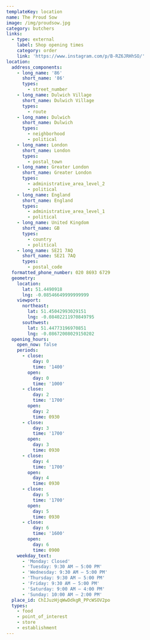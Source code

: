 ```yaml
---
templateKey: location
name: The Proud Sow
image: /img/proudsow.jpg
category: butchers
links:
  - type: external
    label: Shop opening times
    category: order
    link: 'https://www.instagram.com/p/B-RZ6JRHhSO/'
location:
  address_components:
    - long_name: '86'
      short_name: '86'
      types:
        - street_number
    - long_name: Dulwich Village
      short_name: Dulwich Village
      types:
        - route
    - long_name: Dulwich
      short_name: Dulwich
      types:
        - neighborhood
        - political
    - long_name: London
      short_name: London
      types:
        - postal_town
    - long_name: Greater London
      short_name: Greater London
      types:
        - administrative_area_level_2
        - political
    - long_name: England
      short_name: England
      types:
        - administrative_area_level_1
        - political
    - long_name: United Kingdom
      short_name: GB
      types:
        - country
        - political
    - long_name: SE21 7AQ
      short_name: SE21 7AQ
      types:
        - postal_code
  formatted_phone_number: 020 8693 6729
  geometry:
    location:
      lat: 51.4490918
      lng: -0.08546649999999999
    viewport:
      northeast:
        lat: 51.45042993029151
        lng: -0.08402211970849795
      southwest:
        lat: 51.44773196970851
        lng: -0.08672008029150202
  opening_hours:
    open_now: false
    periods:
      - close:
          day: 0
          time: '1400'
        open:
          day: 0
          time: '1000'
      - close:
          day: 2
          time: '1700'
        open:
          day: 2
          time: 0930
      - close:
          day: 3
          time: '1700'
        open:
          day: 3
          time: 0930
      - close:
          day: 4
          time: '1700'
        open:
          day: 4
          time: 0930
      - close:
          day: 5
          time: '1700'
        open:
          day: 5
          time: 0930
      - close:
          day: 6
          time: '1600'
        open:
          day: 6
          time: 0900
    weekday_text:
      - 'Monday: Closed'
      - 'Tuesday: 9:30 AM – 5:00 PM'
      - 'Wednesday: 9:30 AM – 5:00 PM'
      - 'Thursday: 9:30 AM – 5:00 PM'
      - 'Friday: 9:30 AM – 5:00 PM'
      - 'Saturday: 9:00 AM – 4:00 PM'
      - 'Sunday: 10:00 AM – 2:00 PM'
  place_id: ChIJuzHjqWwDdkgR_PPcWSOV2po
  types:
    - food
    - point_of_interest
    - store
    - establishment
---
```

